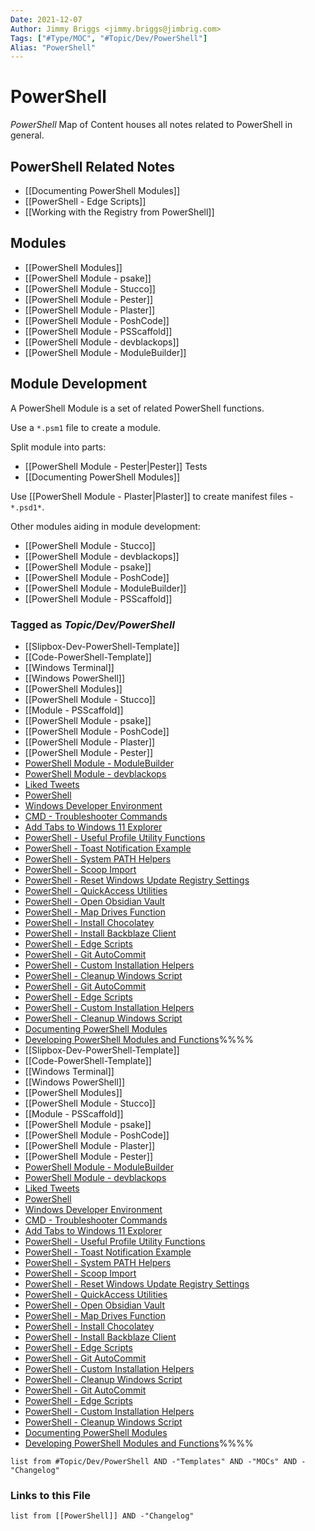 ```yaml
---
Date: 2021-12-07
Author: Jimmy Briggs <jimmy.briggs@jimbrig.com>
Tags: ["#Type/MOC", "#Topic/Dev/PowerShell"]
Alias: "PowerShell"
---
```


# PowerShell

*PowerShell* Map of Content houses all notes related to PowerShell in general.

## PowerShell Related Notes 

- [[Documenting PowerShell Modules]]
- [[PowerShell - Edge Scripts]]
- [[Working with the Registry from PowerShell]]

## Modules

- [[PowerShell Modules]]
- [[PowerShell Module - psake]]
- [[PowerShell Module - Stucco]]
- [[PowerShell Module - Pester]]
- [[PowerShell Module - Plaster]]
- [[PowerShell Module - PoshCode]]
- [[PowerShell Module - PSScaffold]]
- [[PowerShell Module - devblackops]]
- [[PowerShell Module - ModuleBuilder]]

## Module Development

A PowerShell Module is a set of related PowerShell functions.

Use a `*.psm1` file to create a module.

Split module into parts:
- [[PowerShell Module - Pester|Pester]] Tests
- [[Documenting PowerShell Modules]]

Use [[PowerShell Module - Plaster|Plaster]] to create manifest files - `*.psd1*`.

Other modules aiding in module development:
- [[PowerShell Module - Stucco]]
- [[PowerShell Module - devblackops]]
- [[PowerShell Module - psake]]
- [[PowerShell Module - PoshCode]]
- [[PowerShell Module - ModuleBuilder]]
- [[PowerShell Module - PSScaffold]]

### Tagged as *Topic/Dev/PowerShell*

-   [[Slipbox-Dev-PowerShell-Template]]
-   [[Code-PowerShell-Template]]
-   [[Windows Terminal]]
-   [[Windows PowerShell]]
-   [[PowerShell Modules]]
-   [[PowerShell Module - Stucco]]
-   [[Module - PSScaffold]]
-   [[PowerShell Module - psake]]
-   [[PowerShell Module - PoshCode]]
-   [[PowerShell Module - Plaster]]
-   [[PowerShell Module - Pester]]
-   [PowerShell Module - ModuleBuilder](app://obsidian.md/3-Resources/Tools/Developer%20Tools/Languages/PowerShell/PowerShell%20Module%20-%20ModuleBuilder.md)
-   [PowerShell Module - devblackops](app://obsidian.md/3-Resources/Tools/Developer%20Tools/Languages/PowerShell/PowerShell%20Module%20-%20devblackops.md)
-   [Liked Tweets](app://obsidian.md/3-Resources/Highlights/Readwise/Tweets/Liked%20Tweets.md)
-   [PowerShell](app://obsidian.md/2-Areas/MOCs/PowerShell.md)
-   [Windows Developer Environment](app://obsidian.md/2-Areas/Guides/Windows%20Developer%20Environment.md)
-   [CMD - Troubleshooter Commands](app://obsidian.md/2-Areas/Code/Windows/Windows%20CMD/CMD%20-%20Troubleshooter%20Commands.md)
-   [Add Tabs to Windows 11 Explorer](app://obsidian.md/2-Areas/Code/Windows/Miscellaneous/Add%20Tabs%20to%20Windows%2011%20Explorer.md)
-   [PowerShell - Useful Profile Utility Functions](app://obsidian.md/2-Areas/Code/Windows/PowerShell/PowerShell%20-%20Useful%20Profile%20Utility%20Functions.md)
-   [PowerShell - Toast Notification Example](app://obsidian.md/2-Areas/Code/Windows/PowerShell/PowerShell%20-%20Toast%20Notification%20Example.md)
-   [PowerShell - System PATH Helpers](app://obsidian.md/2-Areas/Code/Windows/PowerShell/PowerShell%20-%20System%20PATH%20Helpers.md)
-   [PowerShell - Scoop Import](app://obsidian.md/2-Areas/Code/Windows/PowerShell/PowerShell%20-%20Scoop%20Import.md)
-   [PowerShell - Reset Windows Update Registry Settings](app://obsidian.md/2-Areas/Code/Windows/PowerShell/PowerShell%20-%20Reset%20Windows%20Update%20Registry%20Settings.md)
-   [PowerShell - QuickAccess Utilities](app://obsidian.md/2-Areas/Code/Windows/PowerShell/PowerShell%20-%20QuickAccess%20Utilities.md)
-   [PowerShell - Open Obsidian Vault](app://obsidian.md/2-Areas/Code/Windows/PowerShell/PowerShell%20-%20Open%20Obsidian%20Vault.md)
-   [PowerShell - Map Drives Function](app://obsidian.md/2-Areas/Code/Windows/PowerShell/PowerShell%20-%20Map%20Drives%20Function.md)
-   [PowerShell - Install Chocolatey](app://obsidian.md/2-Areas/Code/Windows/PowerShell/PowerShell%20-%20Install%20Chocolatey.md)
-   [PowerShell - Install Backblaze Client](app://obsidian.md/2-Areas/Code/Windows/PowerShell/PowerShell%20-%20Install%20Backblaze%20Client.md)
-   [PowerShell - Edge Scripts](app://obsidian.md/2-Areas/Code/Windows/PowerShell/PowerShell%20-%20Edge%20Scripts.md)
-   [PowerShell - Git AutoCommit](app://obsidian.md/2-Areas/Code/Windows/PowerShell/PowerShell%20-%20Git%20AutoCommit.md)
-   [PowerShell - Custom Installation Helpers](app://obsidian.md/2-Areas/Code/Windows/PowerShell/PowerShell%20-%20Custom%20Installation%20Helpers.md)
-   [PowerShell - Cleanup Windows Script](app://obsidian.md/2-Areas/Code/Windows/PowerShell/PowerShell%20-%20Cleanup%20Windows%20Script.md)
-   [PowerShell - Git AutoCommit](app://obsidian.md/2-Areas/Code/PowerShell/PowerShell%20-%20Git%20AutoCommit.md)
-   [PowerShell - Edge Scripts](app://obsidian.md/2-Areas/Code/PowerShell/PowerShell%20-%20Edge%20Scripts.md)
-   [PowerShell - Custom Installation Helpers](app://obsidian.md/2-Areas/Code/PowerShell/PowerShell%20-%20Custom%20Installation%20Helpers.md)
-   [PowerShell - Cleanup Windows Script](app://obsidian.md/2-Areas/Code/PowerShell/PowerShell%20-%20Cleanup%20Windows%20Script.md)
-   [Documenting PowerShell Modules](app://obsidian.md/0-Slipbox/Documenting%20PowerShell%20Modules.md)
-   [Developing PowerShell Modules and Functions](app://obsidian.md/0-Slipbox/Developing%20PowerShell%20Modules%20and%20Functions.md)%%%%
-   [[Slipbox-Dev-PowerShell-Template]]
-   [[Code-PowerShell-Template]]
-   [[Windows Terminal]]
-   [[Windows PowerShell]]
-   [[PowerShell Modules]]
-   [[PowerShell Module - Stucco]]
-   [[Module - PSScaffold]]
-   [[PowerShell Module - psake]]
-   [[PowerShell Module - PoshCode]]
-   [[PowerShell Module - Plaster]]
-   [[PowerShell Module - Pester]]
-   [PowerShell Module - ModuleBuilder](app://obsidian.md/3-Resources/Tools/Developer%20Tools/Languages/PowerShell/PowerShell%20Module%20-%20ModuleBuilder.md)
-   [PowerShell Module - devblackops](app://obsidian.md/3-Resources/Tools/Developer%20Tools/Languages/PowerShell/PowerShell%20Module%20-%20devblackops.md)
-   [Liked Tweets](app://obsidian.md/3-Resources/Highlights/Readwise/Tweets/Liked%20Tweets.md)
-   [PowerShell](app://obsidian.md/2-Areas/MOCs/PowerShell.md)
-   [Windows Developer Environment](app://obsidian.md/2-Areas/Guides/Windows%20Developer%20Environment.md)
-   [CMD - Troubleshooter Commands](app://obsidian.md/2-Areas/Code/Windows/Windows%20CMD/CMD%20-%20Troubleshooter%20Commands.md)
-   [Add Tabs to Windows 11 Explorer](app://obsidian.md/2-Areas/Code/Windows/Miscellaneous/Add%20Tabs%20to%20Windows%2011%20Explorer.md)
-   [PowerShell - Useful Profile Utility Functions](app://obsidian.md/2-Areas/Code/Windows/PowerShell/PowerShell%20-%20Useful%20Profile%20Utility%20Functions.md)
-   [PowerShell - Toast Notification Example](app://obsidian.md/2-Areas/Code/Windows/PowerShell/PowerShell%20-%20Toast%20Notification%20Example.md)
-   [PowerShell - System PATH Helpers](app://obsidian.md/2-Areas/Code/Windows/PowerShell/PowerShell%20-%20System%20PATH%20Helpers.md)
-   [PowerShell - Scoop Import](app://obsidian.md/2-Areas/Code/Windows/PowerShell/PowerShell%20-%20Scoop%20Import.md)
-   [PowerShell - Reset Windows Update Registry Settings](app://obsidian.md/2-Areas/Code/Windows/PowerShell/PowerShell%20-%20Reset%20Windows%20Update%20Registry%20Settings.md)
-   [PowerShell - QuickAccess Utilities](app://obsidian.md/2-Areas/Code/Windows/PowerShell/PowerShell%20-%20QuickAccess%20Utilities.md)
-   [PowerShell - Open Obsidian Vault](app://obsidian.md/2-Areas/Code/Windows/PowerShell/PowerShell%20-%20Open%20Obsidian%20Vault.md)
-   [PowerShell - Map Drives Function](app://obsidian.md/2-Areas/Code/Windows/PowerShell/PowerShell%20-%20Map%20Drives%20Function.md)
-   [PowerShell - Install Chocolatey](app://obsidian.md/2-Areas/Code/Windows/PowerShell/PowerShell%20-%20Install%20Chocolatey.md)
-   [PowerShell - Install Backblaze Client](app://obsidian.md/2-Areas/Code/Windows/PowerShell/PowerShell%20-%20Install%20Backblaze%20Client.md)
-   [PowerShell - Edge Scripts](app://obsidian.md/2-Areas/Code/Windows/PowerShell/PowerShell%20-%20Edge%20Scripts.md)
-   [PowerShell - Git AutoCommit](app://obsidian.md/2-Areas/Code/Windows/PowerShell/PowerShell%20-%20Git%20AutoCommit.md)
-   [PowerShell - Custom Installation Helpers](app://obsidian.md/2-Areas/Code/Windows/PowerShell/PowerShell%20-%20Custom%20Installation%20Helpers.md)
-   [PowerShell - Cleanup Windows Script](app://obsidian.md/2-Areas/Code/Windows/PowerShell/PowerShell%20-%20Cleanup%20Windows%20Script.md)
-   [PowerShell - Git AutoCommit](app://obsidian.md/2-Areas/Code/PowerShell/PowerShell%20-%20Git%20AutoCommit.md)
-   [PowerShell - Edge Scripts](app://obsidian.md/2-Areas/Code/PowerShell/PowerShell%20-%20Edge%20Scripts.md)
-   [PowerShell - Custom Installation Helpers](app://obsidian.md/2-Areas/Code/PowerShell/PowerShell%20-%20Custom%20Installation%20Helpers.md)
-   [PowerShell - Cleanup Windows Script](app://obsidian.md/2-Areas/Code/PowerShell/PowerShell%20-%20Cleanup%20Windows%20Script.md)
-   [Documenting PowerShell Modules](app://obsidian.md/0-Slipbox/Documenting%20PowerShell%20Modules.md)
-   [Developing PowerShell Modules and Functions](app://obsidian.md/0-Slipbox/Developing%20PowerShell%20Modules%20and%20Functions.md)%%%%

```dataview
list from #Topic/Dev/PowerShell AND -"Templates" AND -"MOCs" AND -"Changelog"
```

### Links to this File

```dataview
list from [[PowerShell]] AND -"Changelog"
```